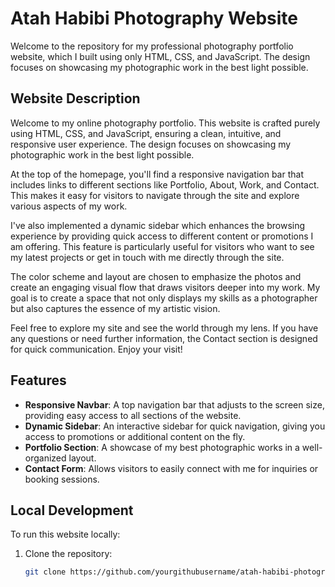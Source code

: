 # Atah Habibi Photography Website

Welcome to the repository for my professional photography portfolio website, which I built using only HTML, CSS, and JavaScript. The design focuses on showcasing my photographic work in the best light possible.

## Website Description

Welcome to my online photography portfolio. This website is crafted purely using HTML, CSS, and JavaScript, ensuring a clean, intuitive, and responsive user experience. The design focuses on showcasing my photographic work in the best light possible.

At the top of the homepage, you'll find a responsive navigation bar that includes links to different sections like Portfolio, About, Work, and Contact. This makes it easy for visitors to navigate through the site and explore various aspects of my work.

I've also implemented a dynamic sidebar which enhances the browsing experience by providing quick access to different content or promotions I am offering. This feature is particularly useful for visitors who want to see my latest projects or get in touch with me directly through the site.

The color scheme and layout are chosen to emphasize the photos and create an engaging visual flow that draws visitors deeper into my work. My goal is to create a space that not only displays my skills as a photographer but also captures the essence of my artistic vision.

Feel free to explore my site and see the world through my lens. If you have any questions or need further information, the Contact section is designed for quick communication. Enjoy your visit!

## Features

- **Responsive Navbar**: A top navigation bar that adjusts to the screen size, providing easy access to all sections of the website.
- **Dynamic Sidebar**: An interactive sidebar for quick navigation, giving you access to promotions or additional content on the fly.
- **Portfolio Section**: A showcase of my best photographic works in a well-organized layout.
- **Contact Form**: Allows visitors to easily connect with me for inquiries or booking sessions.

## Local Development

To run this website locally:

1. Clone the repository:
   ```bash
   git clone https://github.com/yourgithubusername/atah-habibi-photography.git
